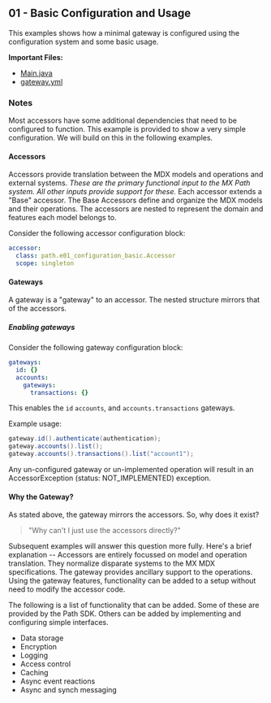 ## 01 - Basic Configuration and Usage

This examples shows how a minimal gateway is configured using the configuration system and some basic usage.

**Important Files:**

* [Main.java](./Main.java)
* [gateway.yml](./gateway.yml)

### Notes

Most accessors have some additional dependencies that need to be configured to function. This example is provided to show a very simple configuration. We will build on this in the following examples.

#### Accessors

Accessors provide translation between the MDX models and operations and external systems. _These are the primary functional input to the MX Path system. All other inputs provide support for these._ Each accessor extends a "Base" accessor. The Base Accessors define and organize the MDX models and their operations. The accessors are nested to represent the domain and features each model belongs to.

Consider the following accessor configuration block:

```yaml
accessor:
  class: path.e01_configuration_basic.Accessor
  scope: singleton
```

#### Gateways

A gateway is a "gateway" to an accessor. The nested structure mirrors that of the accessors.

##### Enabling gateways

Consider the following gateway configuration block:

```yaml
gateways:
  id: {}
  accounts:
    gateways:
      transactions: {}
```

This enables the `id` `accounts`, and `accounts.transactions` gateways.

Example usage:

```java
gateway.id().authenticate(authentication);
gateway.accounts().list();
gateway.accounts().transactions().list("account1");
```

Any un-configured gateway or un-implemented operation will result in an AccessorException (status: NOT_IMPLEMENTED) exception.

#### Why the Gateway?

As stated above, the gateway mirrors the accessors. So, why does it exist? 

> "Why can't I just use the accessors directly?"

Subsequent examples will answer this question more fully. Here's a brief explanation -- Accessors are entirely focussed on model and operation translation. They normalize disparate systems to the MX MDX specifications. The gateway provides ancillary support to the operations. Using the gateway features, functionality can be added to a setup without need to modify the accessor code.

The following is a list of functionality that can be added. Some of these are provided by the Path SDK. Others can be added by implementing and configuring simple interfaces.

* Data storage
* Encryption
* Logging
* Access control
* Caching
* Async event reactions
* Async and synch messaging    
